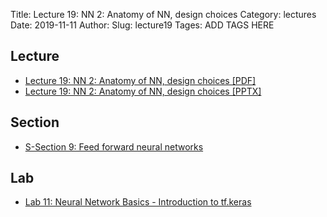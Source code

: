 Title: Lecture 19: NN 2: Anatomy of NN, design choices
Category: lectures
Date: 2019-11-11
Author: 
Slug: lecture19
Tages: ADD TAGS HERE


## Lecture

- [Lecture 19: NN 2: Anatomy of NN, design choices [PDF]]({attach}presentation/Lecture19_NN_Design.pdf)
- [Lecture 19: NN 2: Anatomy of NN, design choices [PPTX]]({attach}presentation/Lecture19_NN_Design.pptx)

## Section

- [S-Section 9: Feed forward neural networks]({filename}../../notebook/cs109a_section_9.ipynb)


## Lab

- [Lab 11: Neural Network Basics - Introduction to tf.keras]({filename}../../notes/lab11_MLP_solutions_part1.ipynb)